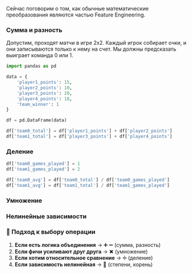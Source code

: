 Сейчас поговорим о том, как обычные математические преобразования являются частью Feature Engineering.

### Сумма и разность

Допустим, проходят матчи в игре 2х2. Каждый игрок собирает очки, и они записываются только к нему на счет. Мы должны предсказать выиграет команда 0 или 1.

``` python
import pandas as pd

data = {
    'player1_points': 15,
    'player2_points': 10,
    'player3_points': 20,  
    'player4_points': 18, 
    'team_winner': 1  
}

df = pd.DataFrame(data)
```

``` python
df['team0_total'] = df['player1_points'] + df['player2_points']
df['team1_total'] = df['player3_points'] + df['player4_points']
```

### Деление

``` python
df['team0_games_played'] = 1
df['team1_games_played'] = 2
```

``` python
df['team0_avg'] = df['team0_total'] / df['team0_games_played']
df['team1_avg'] = df['team1_total'] / df['team1_games_played']
```

### Умножение



### Нелинейные зависимости



### **📌 Подход к выбору операции**

1. **Если есть логика объединения** → ➕ ➖ (сумма, разность)
2. **Если фичи усиливают друг друга** → ✖ (умножение)
3. **Если хотим относительное сравнение** → ➗ (деление)
4. **Если зависимость нелинейная** → 🔺 (степени, корень)


